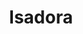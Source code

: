 ---
title: "Isadora"
url: /ciudad-autonoma-de-buenos-aires/isadora-avenida-elcano/
shop: Kleidung
---